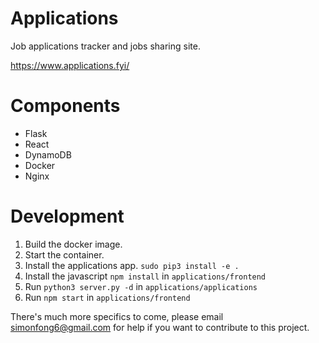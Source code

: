 # Applications
Job applications tracker and jobs sharing site.

https://www.applications.fyi/

# Components
- Flask
- React
- DynamoDB
- Docker
- Nginx

# Development
1. Build the docker image.
2. Start the container.
3. Install the applications app. `sudo pip3 install -e .`
4. Install the javascript `npm install` in `applications/frontend`
5. Run `python3 server.py -d` in `applications/applications`
6. Run `npm start` in `applications/frontend`

There's much more specifics to come, please email simonfong6@gmail.com for help if you want to contribute to this project.
